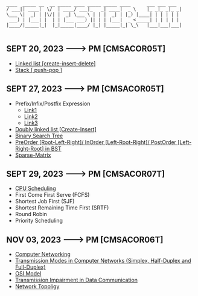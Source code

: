 ``` 
____  _____ __  __ _____ ____ _____ _____ ____      ___ ___ ___ 
/ ___|| ____|  \/  | ____/ ___|_   _| ____|  _ \    |_ _|_ _|_ _|
\___ \|  _| | |\/| |  _| \___ \ | | |  _| | |_) |____| | | | | | 
 ___) | |___| |  | | |___ ___) || | | |___|  _ <_____| | | | | | 
|____/|_____|_|  |_|_____|____/ |_| |_____|_| \_\   |___|___|___|
                                                                 
```

## SEPT 20, 2023 ---> PM [CMSACOR05T]

  - [Linked list [create-insert-delete]](https://www.tutorialspoint.com/data_structures_algorithms/linked_list_algorithms.htm)
  - [Stack [ push-pop ]]( https://www.tutorialspoint.com/data_structures_algorithms/stack_algorithm.htm )

## SEPT 27, 2023 ---> PM [CMSACOR05T]

  - Prefix/Infix/Postfix Expression 
    - [Link1]( https://www.geeksforgeeks.org/convert-infix-expression-to-postfix-expression/ ) 
    - [Link2]( https://www.geeksforgeeks.org/convert-infix-prefix-notation/ ) 
    - [Link3]( https://www.geeksforgeeks.org/evaluation-of-postfix-expression/ )
  - [Doubly linked list [Create-Insert]]( https://www.javatpoint.com/doubly-linked-list )
  - [Binary Search Tree]( https://www.geeksforgeeks.org/binary-search-tree-data-structure/ )
  - [PreOrder [Root-Left-Right]/ InOrder [Left-Root-Right]/ PostOrder [Left-Right-Root] in BST]( https://www.geeksforgeeks.org/tree-traversals-inorder-preorder-and-postorder/ )
  - [Sparse-Matrix]( https://www.geeksforgeeks.org/sparse-matrix-representation/ )

## SEPT 29, 2023 ---> PM [CMSACOR07T]

  - [CPU Scheduling]( https://www.geeksforgeeks.org/cpu-scheduling-in-operating-systems/ )
  - First Come First Serve (FCFS)
  - Shortest Job First (SJF)
  - Shortest Remaining Time First (SRTF)
  - Round Robin
  - Priority Scheduling

## NOV 03, 2023 ---> PM [CMSACOR06T]

  - [Computer Networking](https://www.geeksforgeeks.org/basics-computer-networking/)
  - [Transmission Modes in Computer Networks (Simplex, Half-Duplex and Full-Duplex)](https://www.geeksforgeeks.org/transmission-modes-computer-networks/)
  - [OSI Model](https://www.geeksforgeeks.org/open-systems-interconnection-model-osi/)
  - [Transmission Impairment in Data Communication](https://www.geeksforgeeks.org/transmission-impairment-in-data-communication/)
  - [Network Topoligy](https://www.geeksforgeeks.org/types-of-network-topology/)
